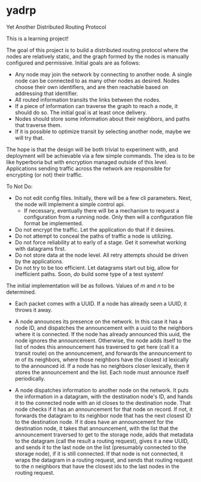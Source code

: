 # yadrp 
Yet Another Distributed Routing Protocol

This is a learning project!

The goal of this project is to build a distributed routing protocol where the
nodes are relatively static, and the graph formed by the nodes is manually
configured and permissive.  Initial goals are as follows:

* Any node may join the network by connecting to another node. A single node
  can be connected to as many other nodes as desired. Nodes choose their own
  identifiers, and are then reachable based on addressing that identifier.
* All routed information transits the links between the nodes.
* If a piece of information can traverse the graph to reach a node, it should
  do so. The initial goal is at least once delivery.
* Nodes should store some information about their neighbors, and paths that
  traverse them.
* If it is possible to optimize transit by selecting another node, maybe we
  will try that.

The hope is that the design will be both trivial to experiment with, and
deployment will be achievable via a few simple commands. The idea is to be like
hyperboria but with encryption managed outside of this level. Applications
sending traffic across the network are responsible for encrypting (or not)
their traffic.

To Not Do:
* Do not edit config files. Initially, there will be a few cli parameters.
  Next, the node will implement a simple control api.
  * If necessary, eventually there will be a mechanism to request a
    configuration from a running node. Only then will a configuration file
    format be implemented.
* Do not encrypt the traffic. Let the application do that if it desires.
* Do not attempt to conceal the paths of traffic a node is utilizing.
* Do not force reliability at to early of a stage. Get it somewhat working with
  datagrams first.
* Do not store data at the node level. All retry attempts should be driven by the
  applications.
* Do not try to be too efficient. Let datagrams start out big, allow for
  inefficient paths. Soon, _do_ build some type of a test system!

The initial implementation will be as follows. Values of _m_ and _n_ to be
determined.

* Each packet comes with a UUID. If a node has already seen a UUID, it throws it away.

* A node announces its presence on the network. In this case it has a node ID,
  and dispatches the announcement with a uuid to the neighbors where it is
  connected. If the node has already announced this uuid, the node ignores the
  announcement. Otherwise, the node adds itself to the list of nodes this
  announcement has traversed to get here (call it a transit route) on the
  announcement, and forwards the announcement to _m_ of its neighbors, where
  those neighbors have the closest id lexically to the announced id. If a node
  has no neighbors closer lexically, then it stores the announcement and the
  list.  Each node must announce itself periodically.

* A node dispatches information to another node on the network. It puts the
  information in a datagram, with the destination node's ID, and hands it to
  the connected node with an id closes to the destination node.  That node
  checks if it has an announcement for that node on record. If not, it forwards
  the datagram to its neighbor node that has the next closest ID to the
  destination node. If it does have an announcement for the destination node,
  it takes that announcement, with the list that the announcement traversed to
  get to the storage node, adds that metadata to the datagram (call the result a
  routing request), gives it a new UUID, and sends it to the last node on the
  list (presumably connected to the storage node), if it is still connected.
  If that node is not connected, it wraps the datagram in a routing request,
  and sends that routing request to the _n_ neighbors that have the closest ids
  to the last nodes in the routing request.




